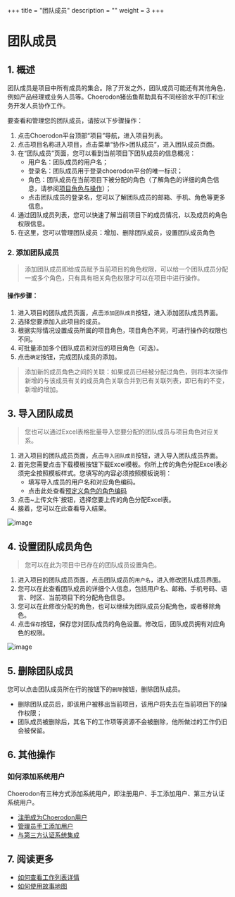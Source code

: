 +++
title = "团队成员"
description = ""
weight = 3
+++

# 团队成员

## 1. 概述

团队成员是项目中所有成员的集合。除了开发之外，团队成员可能还有其他角色，例如产品经理或业务人员等。Choerodon猪齿鱼帮助具有不同经验水平的IT和业务开发人员协作工作。

要查看和管理您的团队成员，请按以下步骤操作：

1. 点击Choerodon平台顶部“项目”导航，进入项目列表。
2. 点击项目名称进入项目，点击菜单“协作>团队成员”，进入团队成员页面。
3. 在“团队成员”页面，您可以看到当前项目下团队成员的信息概况：
    - 用户名：团队成员的用户名；
    - 登录名：团队成员用于登录choerodon平台的唯一标识；
    - 角色：团队成员在当前项目下被分配的角色（了解角色的详细的角色信息，请参阅[项目角色与操作]()）；
    - 点击团队成员的登录名，您可以了解团队成员的邮箱、手机、角色等更多信息。
4. 通过团队成员列表，您可以快速了解当前项目下的成员情况，以及成员的角色权限信息。
5. 在这里，您可以管理团队成员：增加、删除团队成员，设置团队成员角色

### 2. 添加团队成员

> 添加团队成员即给成员赋予当前项目的角色权限，可以给一个团队成员分配一或多个角色，只有具有相关角色权限才可以在项目中进行操作。

#### 操作步骤：
1. 进入项目的团队成员页面，点击`添加团队成员`按钮，进入添加团队成员界面。
2. 选择您要添加入此项目的成员。
3. 根据实际情况设置成员所属的项目角色，项目角色不同，可进行操作的权限也不同。
4. 可批量添加多个团队成员和对应的项目角色（可选）。
5. 点击`确定`按钮，完成团队成员的添加。

<blockquote class="note">
添加新的成员角色之间的关联：如果成员已经被分配过角色，则将本次操作新增的与该成员有关的成员角色关联合并到已有关联列表，即已有的不变，新增的增加。
</blockquote>

## 3. 导入团队成员

> 您也可以通过Excel表格批量导入您要分配的团队成员与项目角色对应关系。

1. 进入项目的团队成员页面，点击`导入团队成员`按钮，进入导入团队成员界面。
2. 首先您需要点击下载模板按钮下载Excel模板。你所上传的角色分配Excel表必须完全按照模板样式。您填写的内容必须按照模板说明：
    - 填写导入成员的用户名和对应角色编码。
    - 点击此处查看[预定义角色的角色编码]()
3. 点击~上传文件`按钮，选择您要上传的角色分配Excel表。
4. 接着，您可以在此查看导入结果。

![image](/docs/user-guide/cooperation/image/team-member-03.png)

## 4. 设置团队成员角色

> 您可以在此为项目中已存在的团队成员设置角色。

1. 进入项目的团队成员页面，点击团队成员的`用户名`，进入修改团队成员界面。
2. 您可以在此查看团队成员的详细个人信息，包括用户名、邮箱、手机号码、语言、时区、当前项目下的分配角色信息。
3. 您可以在此修改分配的角色，也可以继续为团队成员分配角色，或者移除角色。
4. 点击`保存`按钮，保存您对团队成员的角色设置。修改后，团队成员拥有对应角色的权限。

![image](/docs/user-guide/cooperation/image/team-member-04.png)

## 5. 删除团队成员

您可以点击团队成员所在行的按钮下的`删除`按钮，删除团队成员。
- 删除团队成员后，即该用户被移出当前项目，该用户将失去在当前项目下的操作权限；
- 团队成员被删除后，其名下的工作项等资源不会被删除，他所做过的工作仍旧会被保留。


## 6. 其他操作

### 如何添加系统用户

Choerodon有三种方式添加系统用户，即注册用户、手工添加用户、第三方认证系统用户。

* [注册成为Choerodon用户](choerodon.io)
* [管理员手工添加用户](../../manager-guide/manager-center/org-user/#cresteuser)
* [与第三方认证系统集成](../../manager-guide/manager-center/setting/#ldap)

## 7. 阅读更多

- [如何查看工作列表详情](../work-lists)
- [如何使用故事地图](../work-lists/user-story)